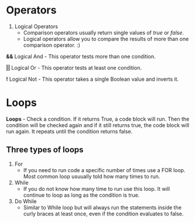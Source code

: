 # Operators

1. Logical Operators
   - Comparison operators usually return single values of _true_ or _false_.
   - Logical operators allow you to compare the results of more than one comparison operator. :)

**&&** Logical And - This operator tests more than one condition.

**||** Logical Or - This operator tests at least one condition.

**!** Logical Not - This operator takes a single Boolean value and inverts it.

# Loops

**Loops** - Check a condition. If it returns True, a code block will run. Then the condition will be checked again and if it still returns true, the code block will run again. It repeats until the condition returns false.

## Three types of loops

1. For
   - If you need to run code a specific number of times use a FOR loop. Most common loop usuually told how many times to run.
1. While
   - If you do not know how many time to run use this loop. It will continue to loop as long as the condition is true.
1. Do While
   - Similar to While loop but will always run the statements inside the curly braces at least once, even if the condition evaluates to false.
